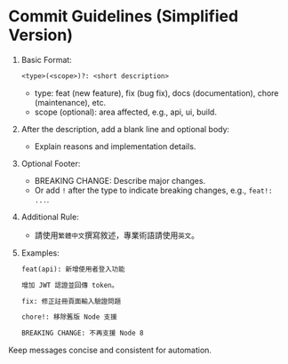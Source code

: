 # Commit Guidelines (Simplified Version)

1. Basic Format:

   ```txt
   <type>(<scope>)?: <short description>
   ```

   - type: feat (new feature), fix (bug fix), docs (documentation), chore (maintenance), etc.
   - scope (optional): area affected, e.g., api, ui, build.

2. After the description, add a blank line and optional body:

   - Explain reasons and implementation details.

3. Optional Footer:

   - BREAKING CHANGE: Describe major changes.
   - Or add `!` after the type to indicate breaking changes, e.g., `feat!: ...`.

4. Additional Rule:

   - 請使用`繁體中文`撰寫敘述，專業術語請使用`英文`。

5. Examples:

   ```txt
   feat(api): 新增使用者登入功能

   增加 JWT 認證並回傳 token。

   fix: 修正註冊頁面輸入驗證問題

   chore!: 移除舊版 Node 支援

   BREAKING CHANGE: 不再支援 Node 8
   ```

Keep messages concise and consistent for automation.
